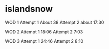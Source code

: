 # islandsnow

WOD 1
Attempt 1 About 38
Attempt 2 about 17:30

WOD 2
Attempt 1 18:06
Attempt 2 7:03

WOD 3
Attempt 1 24:46
Attempt 2 8:10
